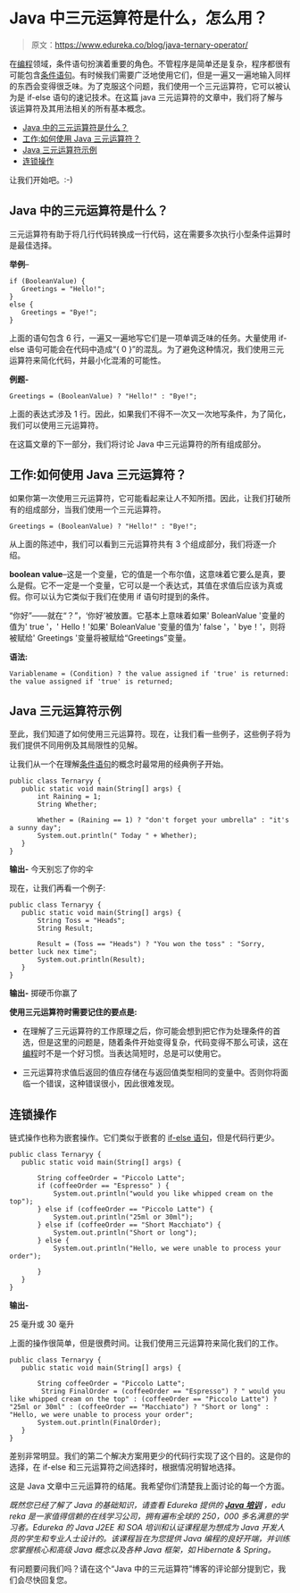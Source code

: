 # Java 中三元运算符是什么，怎么用？

> 原文：<https://www.edureka.co/blog/java-ternary-operator/>

在[编程](https://www.edureka.co/blog/python-programming-language)领域，条件语句扮演着重要的角色。不管程序是简单还是复杂，程序都很有可能包含[条件语句](https://www.edureka.co/blog/loops-in-python/)。有时候我们需要广泛地使用它们，但是一遍又一遍地输入同样的东西会变得很乏味。为了克服这个问题，我们使用一个三元运算符，它可以被认为是 if-else 语句的速记技术。在这篇 java 三元运算符的文章中，我们将了解与该运算符及其用法相关的所有基本概念。

*   [Java 中的三元运算符是什么？](#whatisternaryoperatorinjava)
*   [工作:如何使用 Java 三元运算符？](#working)
*   [Java 三元运算符示例](#examples)
*   [连锁操作](#chainedoperation)

让我们开始吧。:-)

## **Java 中的三元运算符是什么？**

三元运算符有助于将几行代码转换成一行代码，这在需要多次执行小型条件运算时是最佳选择。

**举例**–

```
if (BooleanValue) {
   Greetings = "Hello!";
}
else {
   Greetings = "Bye!";
}
```

上面的语句包含 6 行，一遍又一遍地写它们是一项单调乏味的任务。大量使用 if-else 语句可能会在代码中造成“{ 0 }”的混乱。为了避免这种情况，我们使用三元运算符来简化代码，并最小化混淆的可能性。

**例题-**

```
Greetings = (BooleanValue) ? "Hello!" : "Bye!";
```

上面的表达式涉及 1 行。因此，如果我们不得不一次又一次地写条件，为了简化，我们可以使用三元运算符。

在这篇文章的下一部分，我们将讨论 Java 中三元运算符的所有组成部分。

## **工作:如何使用 Java 三元运算符？**

如果你第一次使用三元运算符，它可能看起来让人不知所措。因此，让我们打破所有的组成部分，当我们使用一个三元运算符。

```
Greetings = (BooleanValue) ? "Hello!" : "Bye!";
```

从上面的陈述中，我们可以看到三元运算符共有 3 个组成部分，我们将逐一介绍。

**boolean value**–这是一个变量，它的值是一个布尔值，这意味着它要么是真，要么是假。它不一定是一个变量，它可以是一个表达式，其值在求值后应该为真或假。你可以认为它类似于我们在使用 if 语句时提到的条件。

“你好”——就在“？”，‘你好’被放置。它基本上意味着如果' BoleanValue '变量的值为' true '，' Hello！'如果' BoleanValue '变量的值为' false '，' bye！'，则将被赋给' Greetings '变量将被赋给“Greetings”变量。

**语法:**

```
Variablename = (Condition) ? the value assigned if 'true' is returned: the value assigned if 'true' is returned;
```

## **Java 三元运算符示例**

至此，我们知道了如何使用三元运算符。现在，让我们看一些例子，这些例子将为我们提供不同用例及其局限性的见解。

让我们从一个在理解[条件语句](https://www.edureka.co/blog/python-programming-language#FlowControl)的概念时最常用的经典例子开始。

```
public class Ternaryy {
   public static void main(String[] args) {
       int Raining = 1;
       String Whether;

       Whether = (Raining == 1) ? "don't forget your umbrella" : "it's a sunny day";
       System.out.println(" Today " + Whether);
   }
}
```

**输出-** 今天别忘了你的伞

现在，让我们再看一个例子:

```
public class Ternaryy {
   public static void main(String[] args) {
       String Toss = "Heads";
       String Result;

       Result = (Toss == "Heads") ? "You won the toss" : "Sorry, better luck nex time";
       System.out.println(Result);
   }
}
```

****输出-**** 掷硬币你赢了

**使用三元运算符时需要记住的要点是:**

*   在理解了三元运算符的工作原理之后，你可能会想到把它作为处理条件的首选，但是这里的问题是，随着条件开始变得复杂，代码变得不那么可读，这在[编程](https://www.edureka.co/blog/python-programming-language)时不是一个好习惯。当表达简短时，总是可以使用它。

*   三元运算符求值后返回的值应存储在与返回值类型相同的变量中。否则你将面临一个错误，这种错误很小，因此很难发现。

## **连锁操作**

链式操作也称为嵌套操作。它们类似于嵌套的 [if-else 语句](https://www.edureka.co/blog/if-else-in-python/)，但是代码行更少。

```
public class Ternaryy {
   public static void main(String[] args) {

       String coffeeOrder = "Piccolo Latte";
       if (coffeeOrder == "Espresso" ) {
           System.out.println("would you like whipped cream on the top");
       } else if (coffeeOrder == "Piccolo Latte") {
           System.out.println("25ml or 30ml");
       } else if (coffeeOrder == "Short Macchiato") {
           System.out.println("Short or long");
       } else {
           System.out.println("Hello, we were unable to process your order");

       }
   }
}
```

**输出-**

25 毫升或 30 毫升

上面的操作很简单，但是很费时间。让我们使用三元运算符来简化我们的工作。

```
public class Ternaryy {
   public static void main(String[] args) {

       String coffeeOrder = "Piccolo Latte";
        String FinalOrder = (coffeeOrder == "Espresso") ? " would you like whipped cream on the top" : (coffeeOrder == "Piccolo Latte") ? "25ml or 30ml" : (coffeeOrder == "Macchiato") ? "Short or long" : "Hello, we were unable to process your order";
       System.out.println(FinalOrder);
   }
}
```

差别非常明显。我们的第二个解决方案用更少的代码行实现了这个目的。这是你的选择，在 if-else 和三元运算符之间选择时，根据情况明智地选择。

这是 Java 文章中三元运算符的结尾。我希望你们清楚我上面讨论的每一个方面。

*既然您已经了解了 Java 的基础知识，请查看 Edureka 提供的  [**Java 培训**](https://www.edureka.co/java-j2ee-training-course)* *，edu reka 是一家值得信赖的在线学习公司，拥有遍布全球的 250，000 多名满意的学习者。Edureka 的 Java J2EE 和 SOA 培训和认证课程是为想成为 Java 开发人员的学生和专业人士设计的。该课程旨在为您提供 Java 编程的良好开端，并训练您掌握核心和高级 Java 概念以及各种 Java 框架，如 Hibernate & Spring。*

有问题要问我们吗？请在这个“Java 中的三元运算符”博客的评论部分提到它，我们会尽快回复您。